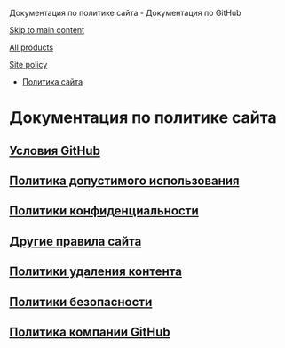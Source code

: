 Документация по политике сайта - Документация по GitHub

[Skip to main content](#main-content)

[All products](/ru)

[Site policy](/site-policy)

* [Политика сайта](/ru/site-policy)

Документация по политике сайта
==========

[Условия GitHub](/ru/site-policy/github-terms)
----------

[Политика допустимого использования](/ru/site-policy/acceptable-use-policies)
----------

[Политики конфиденциальности](/ru/site-policy/privacy-policies)
----------

[Другие правила сайта](/ru/site-policy/other-site-policies)
----------

[Политики удаления контента](/ru/site-policy/content-removal-policies)
----------

[Политики безопасности](/ru/site-policy/security-policies)
----------

[Политика компании GitHub](/ru/site-policy/github-company-policies)
----------
